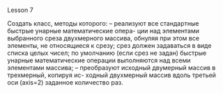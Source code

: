 Lesson 7

Создать класс, методы которого:
– реализуют все стандартные быстрые унарные математические опера-
ции над элементами выбранного среза двухмерного массива, обнуляя при
этом все элементы, не относящиеся к срезу; срез должен задаваться в виде
списка целых чисел; по умолчанию (если срез не задан) быстрые унарные
математические операции выполняются над всеми элементами массива;
– преобразуют исходный двумерный массив в трехмерный, копируя ис-
ходный двухмерный массив вдоль третьей оси (axis=2) заданное количество
раз.

